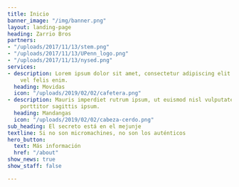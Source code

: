 ```yaml
---
title: Inicio
banner_image: "/img/banner.png"
layout: landing-page
heading: Zarrio Bros
partners:
- "/uploads/2017/11/13/stem.png"
- "/uploads/2017/11/13/UPenn_logo.png"
- "/uploads/2017/11/13/nysed.png"
services:
- description: Lorem ipsum dolor sit amet, consectetur adipiscing elit. Phasellus
    vel felis enim.
  heading: Movidas
  icon: "/uploads/2019/02/02/cafetera.png"
- description: Mauris imperdiet rutrum ipsum, ut euismod nisl vulputate sed. Curabitur
    porttitor sagittis ipsum.
  heading: Mandangas
  icon: "/uploads/2019/02/02/cabeza-cerdo.png"
sub_heading: El secreto está en el mejunje
textline: Si no son micromachines, no son los auténticos
hero_button:
  text: Más información
  href: "/about"
show_news: true
show_staff: false

---
```

